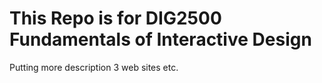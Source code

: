 # This Repo is for DIG2500 Fundamentals of Interactive Design
Putting more description
3 web sites
etc.
